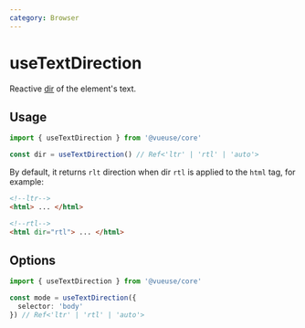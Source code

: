 ```yaml
---
category: Browser
---
```


# useTextDirection

Reactive [dir](https://developer.mozilla.org/en-US/docs/Web/HTML/Global_attributes/dir) of the element's text.

## Usage

```ts
import { useTextDirection } from '@vueuse/core'

const dir = useTextDirection() // Ref<'ltr' | 'rtl' | 'auto'>
```

By default, it returns `rlt` direction when dir `rtl` is applied to the `html` tag, for example:

```html
<!--ltr-->
<html> ... </html>

<!--rtl-->
<html dir="rtl"> ... </html>
```

## Options

```ts
import { useTextDirection } from '@vueuse/core'

const mode = useTextDirection({
  selector: 'body'
}) // Ref<'ltr' | 'rtl' | 'auto'>
```
